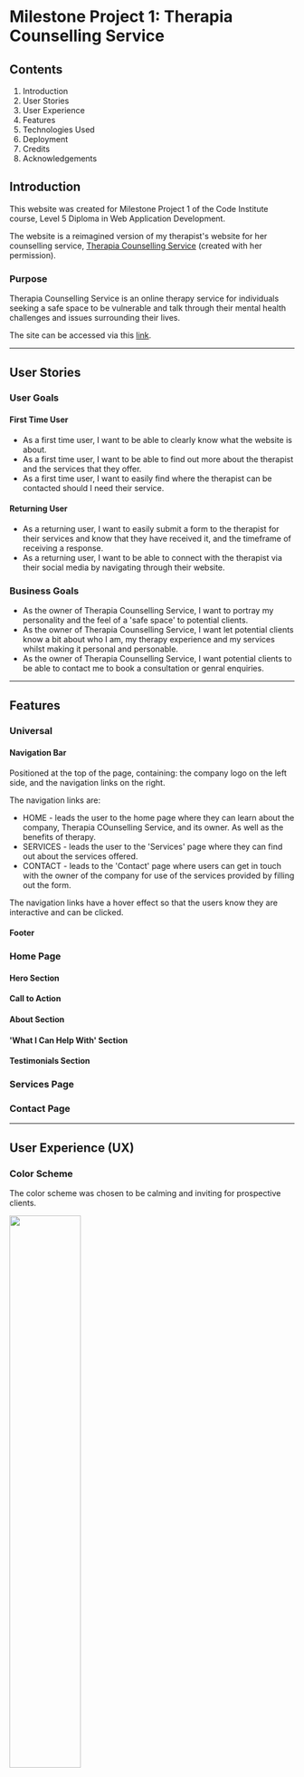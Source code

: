 # Milestone Project 1: Therapia Counselling Service 


## Contents

1. Introduction
2. User Stories
3. User Experience
4. Features
5. Technologies Used
6. Deployment
7. Credits
8. Acknowledgements


## Introduction

This website was created for Milestone Project 1 of the Code Institute course, Level 5 Diploma in Web Application Development.

The website is a reimagined version of my therapist's website for her counselling service, [Therapia Counselling Service](https://www.therapiacounsellingservice.com/) (created with her permission).

### Purpose

Therapia Counselling Service is an online therapy service for individuals seeking a safe space to be vulnerable and talk through their mental health challenges and issues surrounding their lives.

The site can be accessed via this [link](...).

---


## User Stories

### User Goals

#### First Time User
+ As a first time user, I want to be able to clearly know what the website is about.
+ As a first time user, I want to be able to find out more about the therapist and the services that they offer.
+ As a first time user, I want to easily find where the therapist can be contacted should I need their service.

#### Returning User
+ As a returning user, I want to easily submit a form to the therapist for their services and know that they have received it, and the timeframe of receiving a response.
+ As a returning user, I want to be able to connect with the therapist via their social media by navigating through their website.

### Business Goals
+ As the owner of Therapia Counselling Service, I want to portray my personality and the feel of a 'safe space' to potential clients.
+ As the owner of Therapia Counselling Service, I want let potential clients know a bit about who I am, my therapy experience and my services whilst making it personal and personable.
+ As the owner of Therapia Counselling Service, I want potential clients to be able to contact me to book a consultation or genral enquiries.

---


## Features

### Universal

#### Navigation Bar

Positioned at the top of the page, containing: the company logo on the left side, and the navigation links on the right.

The navigation links are:
+ HOME - leads the user to the home page where they can learn about the company, Therapia COunselling Service, and its owner. As well as the benefits of therapy.
+ SERVICES - leads the user to the 'Services' page where they can find out about the services offered.
+ CONTACT - leads to the 'Contact' page where users can get in touch with the owner of the company for use of the services provided by filling out the form.

The navigation links have a hover effect so that the users know they are interactive and can be clicked.

#### Footer


### Home Page

#### Hero Section

#### Call to Action

#### About Section

#### 'What I Can Help With' Section

#### Testimonials Section


### Services Page

### Contact Page

---


## User Experience (UX)

### Color Scheme

The color scheme was chosen to be calming and inviting for prospective clients.

<img src="documentation/color-scheme/therapia-color-scheme.png" width="50%">

- **#FFFFFF:** White was used so that the cream color was not overused.
- **#FDF5E6:** Cream color was used as the main color of the website. This was the fist color selected. I wanted to create a calming and homey feel to the website. The other colors were selected to compliment this color and theme.
- **#DE5D83:** Blush pink color to stand out against the rest of the color scheme so that users could easily see the        back-to-top button and the hover action in the footer.
- **##C15071:** Darker pink color used for hover effect over the back-to-top button for clear interaction.
- **#C79A97:** 
- **#B47555:** Brown color was used to provide a contrast with the main cream color of the website. It was assigned to the buttons and the heading of the About section.
- **#CCD8C0:** Pastel green color used for sections of the website - the client stories testimonial boxes and the background of the 'Services' page.
- **#D9BFD9:** Lilac color used for used for sections of the website as it is my therapist's favorite color. I wanted to incoporate more of the colors that she liked or I felt matched her vibe/energy so that the website could best represent her.
- **#252422:** Black color used for the overall text of the website for good contrast between the background and the text.

### Typography

The fonts used were taken from [Google Fonts](https://fonts.google.com/).

+ Abril Fatface was used for the h1 tags on each page. It was used to attract the users' attention.

<img src="documentation/fonts/abrilfatface-googlefont.png" width="35%">

+ Montserrat was used as the main font for the website to provide a contrast with the fancy serif fonts used for the headings and quotes. It increaded the readabilty of the content for the users.

<img src="documentation/fonts/montserrat-googlefont.png" width="35%">

+ EB Garamond was used as the font for the subheadings on the home page and the names of the quotes authors.

<img src="documentation/fonts/ebgaramond-googlefont.png" width="35%">

+ Playfair was used in the quotes to differentiate between the general contact of the website and the authors of the quotes.

<img src="documentation/fonts/playfair-googlefont.png" width="35%">

### Wireframes

#### Mobile Phone
+ [Home](documentation/wireframes/Therapia-home-mobile-wireframe.jpg)
+ [Services](documentation/wireframes/Therapia-services-mobile-wireframe.jpg)
+ [Contact](documentation/wireframes/Therapia-contact-mobile-wireframe.jpg)

#### Tablet
+ [Home](documentation/wireframes/Therapia-home-tablet-wireframe.jpg)
+ [Services](documentation/wireframes/Therapia-services-tablet-wireframe.jpg)
+ [Contact](documentation/wireframes/Therapia-contact-tablet-wireframe.jpg)

#### Desktop
+ [Home](documentation/wireframes/Therapia-home-desktop-wireframe.jpg)
+ [Services](documentation/wireframes/Therapia-services-desktop-wireframe.jpg)
+ [Contact](documentation/wireframes/Therapia-contact-desktop-wireframe.jpg)

---


## Technologies Used

### Languages

1. HTML: used for the sturcture and content of the website,

2. CSS : used for the styling of the website,
- CSS Flexbox: used for the general layout of the pages, and their responsivity;,

3. JavaScript: required for Font Awesome, and Bootstrap to be embedded into the HTML document,

4. Bootstrap: used for the navigation - the hamburger menu and the repsponsivity on different device sizes.

### Programs

1. Gitpod with integrated VSCode: the development environment used to write and edit code,

2. Google Chrome: the browser of choice,

3. Git (version control),

4. GitHub: used to host and showcase my project,

5. Git Pages: to deploy the website.

### Design Tools

- [Canva](https://www.canva.com/en_gb/): used to create the logo.
- [Coolors](https://coolors.co/): used to create the color scheme for the website.
- [Miro](https://miro.com/?gclsrc=aw.ds&utm_source=google&utm_medium=cpc&utm_campaign=S%7CGOO%7CBRN%7CUK%7CEN-EN%7CBrand%7CExact&utm_adgroup=&adgroupid=140324298625&utm_custom=18258206159&utm_content=668037264203&utm_term=miro&matchtype=e&device=c&location=1006848&gad_source=1&gclid=Cj0KCQjw3bm3BhDJARIsAKnHoVVmpdQ7at_R87EX2sjRF_OHaKYHl9g__zcQkENB1TRvSRukEze4CjQaAno4EALw_wcB): used to design the wireframes for the Therapia Couselling Service website.
- [Font Awesome](https://fontawesome.com/icons): used for icons across the website.
- [Box Shadow](https://box-shadow.dev/): used to generate the code used for the box shadows based on the desired adjustments.
- [Rapid Tables](https://www.rapidtables.com/convert/color/hex-to-rgb.html?hex=c79a97): used to translate HEX codes to RGB for the font, background and box shadow colors.

---


## Testing

Please refer to the [TESTING.md](TESTING.md) file for all test-related documentation.

---


## Deployment

### Deployment to GitHub Pages

The site was deployed to GitHub Pages. The steps to deploy are as follows: 

  1. In the [GitHub repository](https://github.com/t-shanacodeth/therapia-counselling-service-MP1), navigate to the Settings tab.
  2. In Settings, click on Pages in the side menu on the left. The new page should load to say "GitHub Pages". 
  3. From the source section drop-down menu, select the **Main** Branch, then click "Save".
  3. The page will be automatically refreshed with a detailed ribbon display to indicate the successful deployment.

The live link can be found [here](https://t-shanacodeth.github.io/therapia-counselling-service-MP1/).

### Local Deployment

In order to make a local copy of this project, you can clone it.
In your IDE Terminal, type the following command to clone my repository:

`git clone https://github.com/t-shanacodeth/therapia-counselling-service-MP1.git`

Alternatively, if you use Gitpod, you can [click here](https://gitpod.io/#https://github.com/t-shanacodeth/therapia-counselling-service-MP1), which will start the Gitpod workspace for you.

---


## Credits

- [Educative.io](https://www.educative.io/answers/how-to-change-image-size-in-markdown): referred to when figuring out how to resize images in Markdown;
- [Therapia Counselling Service](https://www.therapiacounsellingservice.com/): For the general content.

### General CSS
- [Stack Overflow](https://stackoverflow.com/).
- MDN Web Docs: [HTML](https://developer.mozilla.org/en-US/docs/Web/HTML) and [CSS](https://developer.mozilla.org/en-US/docs/Web/CSS).
- [W3Schools](https://www.w3schools.com/): for general HTML and CSS guidance.
- [CSS Tricks](https://css-tricks.com/snippets/css/a-guide-to-flexbox/): for a how-to on CSS flexbox.

### Media

- Home:
    + [Hero image](https://www.clinical-partners.co.uk/images/therapies/talking-therapies-hero.jpg): 
        Clinical Partners Talk Therapy [website](https://www.clinical-partners.co.uk/for-adults/talking-therapy).
    + [Footer image](https://unsplash.com/photos/white-petaled-flowers-in-focus-photography-XKD2xQ7fbKc).
    + Benefits section images:
        -  Healthy Boundaries: 
            [website](https://studybreaks.com/thoughts/importance-of-setting-boundaries/?utm_content=cmp-true), Valentina Palomino,
            [image](assets/images/home/boundaries-image.jpg).
        - Self-confidence: 
            [website](https://pixabay.com/illustrations/self-love-self-confidence-woman-7200173/), Geralt, 
            [image](assets/images/home/self-confidence-image.jpg).
        - Self-awareness: 
            [website](https://stock.adobe.com/search?k=self+awareness), Vector Mine,
            [image](assets/images/home/self-awareness-image.jpg).
        - Relationships: 
            [website](hhttps://healthmaintaintips.com/healthy-vs-unhealthy-relationships/), Royalx,
            [image](assets/images/home/relationships-image.jpg).
        - Communication Skills: 
            [website](https://heartfulness.org/magazine/listening-with-the-intent-to-understand), Liz Kingsnorth,
            [image](assets/images/home/communication-image.jpg).
        - Coping Skills: 
            [website](https://safety4sea.com/cm-dealing-with-stress-how-active-coping-can-help/), Shuttershock,
            [image](assets/images/home/coping-skills-image.jpg).
    + About [image](assets/images/home/natalie-atandare.webp): Natalie Atandare.

- Services:
    + [Footer image](https://www.pexels.com/photo/white-cherry-blossom-flowers-2744616/), William Jesús Casique Toro, [image](assets/images/services/service-footer-img-2.jpg).

- Response:
    + [Footer image](https://www.pexels.com/photo/pink-flowers-photography-1128797/): Nathan Cowley, [image](assets/images/response/response-footer.jpg).

### Tutorials
- [Snap Tutorials](https://www.youtube.com/watch?v=WsF9_2h4K34): advice on how to use flex box for a navbar.
- [Tyler Potts YouTube Channel](https://www.youtube.com/watch?v=fYGe-SuFAHU): used for "back-to-top" button.
- [CodingLab Youtube Channel](https://www.youtube.com/watch?v=eUMqJMkwOBY): used for tips on how to make a responsive contact form.


## Acknowledgements

- [Julia](https://github.com/IuliiaKonovalova): Thank you Julia for being a great mentor and just telling me how it is without any coddling. I definitely wouldn't have been as successful in thei project if it weren't for you!
- [Natalie Atandare](https://www.therapiacounsellingservice.com/): Thank you to my therapist for giving me a safe space to grow - mentally and professionally.

